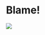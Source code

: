 # Blame!

![](https://external-content.duckduckgo.com/iu/?u=https%3A%2F%2Ftse3.mm.bing.net%2Fth%3Fid%3DOIP.XXpOpONTwUxSYkShXrbZ6AHaKk%26pid%3DApi&f=1)

<!-- Prince Kaizen Namwali -->
